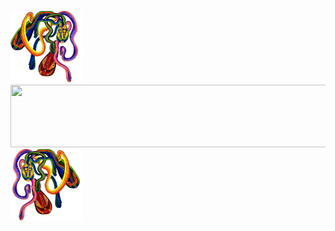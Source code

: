 <img src="rainbow2_transparent.png" width="115" height="115">   <img src="http://i.picasion.com/gl/91/fjNg.gif" width="550" height="100">                              <img src="rainbow1_transparent.png" width="115" height="115">

<!--
**rowancurry/rowancurry** is a ✨ _special_ ✨ repository because its `README.md` (this file) appears on your GitHub profile.

Here are some ideas to get you started:

- 🔭 I’m currently working on ...
- 🌱 I’m currently learning ...
- 👯 I’m looking to collaborate on ...
- 🤔 I’m looking for help with ...
- 💬 Ask me about ...
- 📫 How to reach me: ...
- 😄 Pronouns: ...
- ⚡ Fun fact: ...
-->
